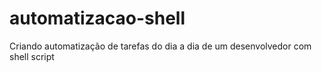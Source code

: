 # automatizacao-shell
Criando automatização de tarefas  do dia a dia de um desenvolvedor  com shell script 
